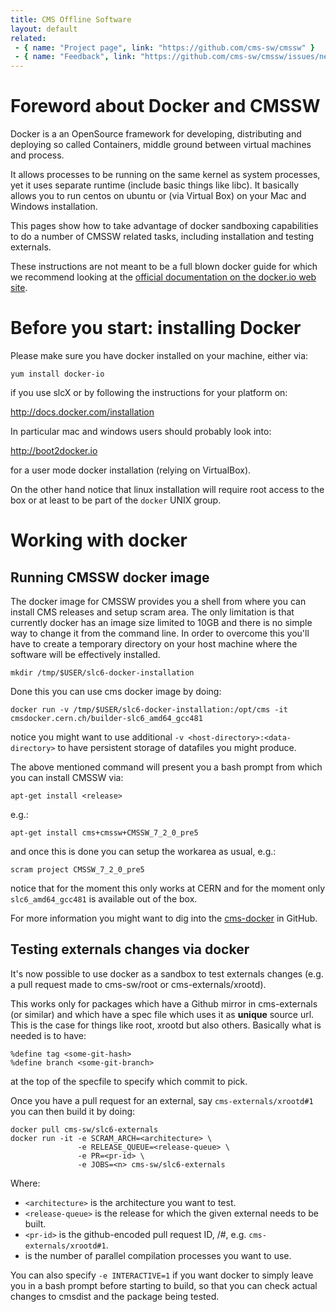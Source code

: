 ```yaml
---
title: CMS Offline Software
layout: default
related:
 - { name: "Project page", link: "https://github.com/cms-sw/cmssw" }
 - { name: "Feedback", link: "https://github.com/cms-sw/cmssw/issues/new" }
---
```


# Foreword about Docker and CMSSW

Docker is a an OpenSource framework for developing, distributing and deploying
so called Containers, middle ground between virtual machines and process.

It allows processes to be running on the same kernel as system processes, yet it
uses separate runtime (include basic things like libc). It basically allows you
to run centos on ubuntu or (via Virtual Box) on your Mac and Windows installation.

This pages show how to take advantage of docker sandboxing capabilities to do a
number of CMSSW related tasks, including installation and testing externals.

These instructions are not meant to be a full blown docker guide for which we
recommend looking at the [official documentation on the docker.io web site](https://docker.io).


# Before you start: installing Docker

Please make sure you have docker installed on your machine, either via:

    yum install docker-io

if you use slcX or by following the instructions for your platform on:

<http://docs.docker.com/installation>

In particular mac and windows users should probably look into:

<http://boot2docker.io>

for a user mode docker installation (relying on VirtualBox).

On the other hand notice that linux installation will require root access to the
box or at least to be part of the `docker` UNIX group.

# Working with docker

## Running CMSSW docker image

The docker image for CMSSW provides you a shell from where you can install CMS
releases and setup scram area. The only limitation is that currently docker has
an image size limited to 10GB and there is no simple way to change it from the
command line. In order to overcome this you'll have to create a temporary
directory on your host machine where the software will be effectively installed.

    mkdir /tmp/$USER/slc6-docker-installation

Done this you can use cms docker image by doing:

    docker run -v /tmp/$USER/slc6-docker-installation:/opt/cms -it cmsdocker.cern.ch/builder-slc6_amd64_gcc481


notice you might want to use additional `-v <host-directory>:<data-directory>`
to have persistent storage of datafiles you might produce.

The above mentioned command will present you a bash prompt from which you can
install CMSSW via:

    apt-get install <release>

e.g.:

    apt-get install cms+cmssw+CMSSW_7_2_0_pre5

and once this is done you can setup the workarea as usual, e.g.:

    scram project CMSSW_7_2_0_pre5

notice that for the moment this only works at CERN and for the moment only
`slc6_amd64_gcc481` is available out of the box.

For more information you might want to dig into the
[cms-docker](https://github.com/cms-sw/cms-docker) in GitHub.

## Testing externals changes via docker

It's now possible to use docker as a sandbox to test externals changes (e.g. a pull
request made to cms-sw/root or cms-externals/xrootd).

This works only for packages which have a Github mirror in cms-externals (or
similar) and which have a spec file which uses it as **unique** source url. This is
the case for things like root, xrootd but also others. Basically what is needed is
to have:

    %define tag <some-git-hash>
    %define branch <some-git-branch>

at the top of the specfile to specify which commit to pick.

Once you have a pull request for an external, say `cms-externals/xrootd#1` you
can then build it by doing:

    docker pull cms-sw/slc6-externals
    docker run -it -e SCRAM_ARCH=<architecture> \
                   -e RELEASE_QUEUE=<release-queue> \
                   -e PR=<pr-id> \
                   -e JOBS=<n> cms-sw/slc6-externals

Where:

- `<architecture>` is the architecture you want to test.
- `<release-queue>` is the release for which the given external needs to be built.
- `<pr-id>` is the github-encoded pull request ID,
  <organization>/<repository>#<pr>, e.g. `cms-externals/xrootd#1`.
- <n> is the number of parallel compilation processes you want to use.

You can also specify `-e INTERACTIVE=1` if you want docker to simply leave you
in a bash prompt before starting to build, so that you can check actual changes
to cmsdist and the package being tested.
